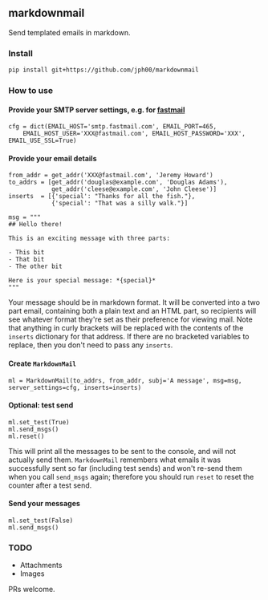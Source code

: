 ## markdownmail

Send templated emails in markdown.

### Install

```bash
pip install git+https://github.com/jph00/markdownmail
```

### How to use

#### Provide your SMTP server settings, e.g. for [fastmail](https://www.fastmail.com)

```
cfg = dict(EMAIL_HOST='smtp.fastmail.com', EMAIL_PORT=465,
    EMAIL_HOST_USER='XXX@fastmail.com', EMAIL_HOST_PASSWORD='XXX', EMAIL_USE_SSL=True)
```

#### Provide your email details

```
from_addr = get_addr('XXX@fastmail.com', 'Jeremy Howard')
to_addrs = [get_addr('douglas@example.com', 'Douglas Adams'),
            get_addr('cleese@example.com', 'John Cleese')]
inserts  = [{'special': "Thanks for all the fish."},
            {'special': "That was a silly walk."}]

msg = """
## Hello there!

This is an exciting message with three parts:

- This bit
- That bit
- The other bit

Here is your special message: *{special}*
"""
```

Your message should be in markdown format. It will be converted into a two part email, containing both a plain text and an HTML part, so recipients will see whatever format they're set as their preference for viewing mail. Note that anything in curly brackets will be replaced with the contents of the `inserts` dictionary for that address. If there are no bracketed variables to replace, then you don't need to pass any `inserts`.

#### Create `MarkdownMail`

```
ml = MarkdownMail(to_addrs, from_addr, subj='A message', msg=msg, server_settings=cfg, inserts=inserts)
```

#### Optional: test send

```
ml.set_test(True)
ml.send_msgs()
ml.reset()
```

This will print all the messages to be sent to the console, and will not actually send them. `MarkdownMail` remembers what emails it was successfully sent so far (including test sends) and won't re-send them when you call `send_msgs` again; therefore you should run `reset` to reset the counter after a test send.

#### Send your messages

```
ml.set_test(False)
ml.send_msgs()
```

### TODO

- Attachments
- Images

PRs welcome.
